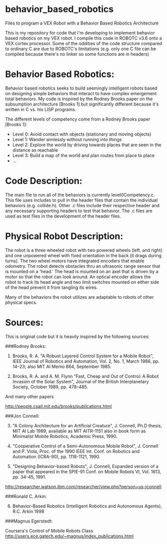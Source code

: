 behavior_based_robotics
=======================

Files to program a VEX Robot with a Behavior Based Robotics Architecture

This is my repository for code that I'm developing to implement behavior based robotics on my VEX robot. I compile this code in ROBOTC v3.6 onto a VEX cortex processor. Some of the oddities of the code structure compared to ordinary C are due to ROBOTC's limitations (e.g. only one C file can be compiled because there's no linker so some functions are in headers)

Behavior Based Robotics:
========================
Behavior based robotics seeks to build seemingly intelligent robots based on designing simple behaviors that interact to have complex emergement total behaviors. My code is inspired by the Rodney Brooks paper on the subsumption architecture \[Brooks 1\] but significantly different because it's written in C vs. his LISP programs.

The different levels of competency come from a Rodney Brooks paper \[Brooks 1\]:
  * Level 0: Avoid contact with objects (stationary and moving objects)
  * Level 1: Wander aimlessly without running into things
  * Level 2: Explore the world by driving towards places that are seen in the distance as reachable
  * Level 3: Build a map of the world and plan routes from place to place
  * ...

Code Description:
=================
The main file to run all of the behaviors is currently level0Competency.c. This file uses includes to pull in the header files that contain the individual behaviors (e.g. collide.h). Other .c files include their respective header and any necessary supporting headers to test that behavior. The .c files are used as test files in the development of the header files.

Physical Robot Description:
===========================
The robot is a three wheeled robot with two powered wheels (left, and right) and one unpowered wheel with fixed orientation in the back (it drags during turns). The two wheel motors have integrated encoders that enable odometry. The robot detects obstacles thru an ultrasonic range sensor that is mounted on a 'head.' The head is mounted on an axel that is driven by a motor so that the robot can look around. An optical encoder allows the robot to track its head angle and two limit switches mounted on either side of the head prevent it from tangling its wires.

Many of the behaviors the robot utilizes are adaptable to robots of other physical specs.

Sources:
========
This is original code but it is heavily inspired by the following sources:

###Rodney Brooks:

  1. Brooks, R. A. "A Robust Layered Control System for a Mobile Robot", IEEE Journal of Robotics and Automation, Vol. 2, No. 1, March 1986, pp. 14–23; also MIT AI Memo 864, September 1985.
    
  2. Brooks, R. A. and A. M. Flynn "Fast, Cheap and Out of Control: A Robot Invasion of the Solar System", Journal of the British Interplanetary Society, October 1989, pp. 478–485.
  
  And many other papers
  
  http://people.csail.mit.edu/brooks/publications.html


###Jon Connell:

  3. "A Colony Architecture for an Artificial Creature", J. Connell, Ph.D thesis, MIT AI Lab 1989, available as MIT AITR-1151 also in book form as Minimalist Mobile Robotics, Academic Press, 1990.
  
  4. "Cooperative Control of a Semi-Autonomous Mobile Robot", J. Connell and P. Viola, Proc. of the 1990 IEEE Int. Conf. on Robotics and Automation (ICRA-90), pp. 1118-1121, 1990.
  
  5. "Designing Behavior-based Robots", J. Connell, Expanded version of a paper that appeared in the SPIE-91 Conf. on Mobile Robots VI, Vol. 1613, pp. 34-45, 1991.
  
  http://researcher.watson.ibm.com/researcher/view.php?person=us-jconnell

###Ronald C. Arkin:

  6. Behavior-Based Robotics (Intelligent Robotics and Autonomous Agents), R.C. Arkin 1998

###Magnus Egerstedt:

  Coursera's Control of Mobile Robots Class
  http://users.ece.gatech.edu/~magnus/index_publications.html


